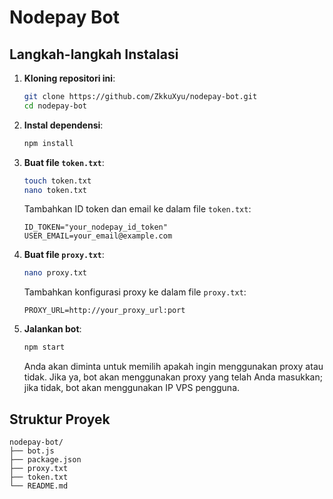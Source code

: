 # Nodepay Bot

## Langkah-langkah Instalasi

1. **Kloning repositori ini**:
   ```sh
   git clone https://github.com/ZkkuXyu/nodepay-bot.git
   cd nodepay-bot
   ```

2. **Instal dependensi**:
   ```sh
   npm install
   ```

3. **Buat file `token.txt`**:
   ```sh
   touch token.txt
   nano token.txt
   ```
   Tambahkan ID token dan email ke dalam file `token.txt`:
   ```
   ID_TOKEN="your_nodepay_id_token"
   USER_EMAIL=your_email@example.com
   ```

4. **Buat file `proxy.txt`**:
   ```sh
   nano proxy.txt
   ```
   Tambahkan konfigurasi proxy ke dalam file `proxy.txt`:
   ```
   PROXY_URL=http://your_proxy_url:port
   ```

5. **Jalankan bot**:
   ```sh
   npm start
   ```

   Anda akan diminta untuk memilih apakah ingin menggunakan proxy atau tidak. Jika ya, bot akan menggunakan proxy yang telah Anda masukkan; jika tidak, bot akan menggunakan IP VPS pengguna.

## Struktur Proyek

```
nodepay-bot/
├── bot.js
├── package.json
├── proxy.txt
├── token.txt
└── README.md
```
